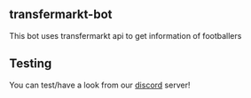 ## transfermarkt-bot
This bot uses transfermarkt api to get information of footballers

## Testing
You can test/have a look from our [discord](https://discord.gg/hSj86cy6ra) server!
